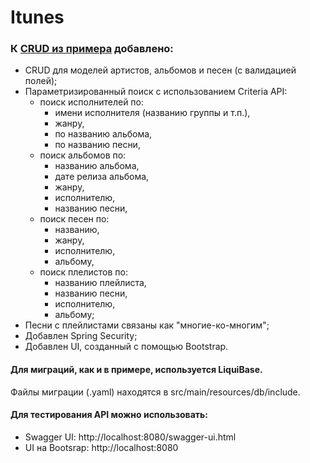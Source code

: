 # Itunes
### К [CRUD из примера](https://github.com/vastik/itunes) добавлено:
  - CRUD для моделей артистов, альбомов и песен (с валидацией полей);
  - Параметризированный поиск с использованием Criteria API:
    - поиск исполнителей по:
      - имени исполнителя (названию группы и т.п.),
      - жанру,
      - по названию альбома,
      - по названию песни,
    - поиск альбомов по:
      - названию альбома,
      - дате релиза альбома,
      - жанру, 
      - исполнителю,
      - названию песни,
    - поиск песен по:
      - названию,
      - жанру, 
      - исполнителю, 
      - альбому,
    - поиск плелистов по:
      - названию плейлиста,
      - названию песни,
      - исполнителю,
      - альбому;
   - Песни с плейлистами связаны как "многие-ко-многим";
   - Добавлен Spring Security;
   - Добавлен UI, созданный с помощью Bootstrap.
#### Для миграций, как и в примере, используется LiquiBase.
Файлы миграции (.yaml) находятся в src/main/resources/db/include.

#### Для тестирования API можно использовать:
- Swagger UI: http://localhost:8080/swagger-ui.html
- UI на Bootsrap: http://localhost:8080
